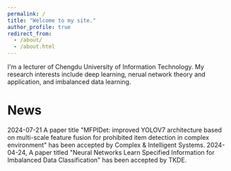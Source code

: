 ```yaml
---
permalink: /
title: "Welcome to my site."
author_profile: true
redirect_from: 
  - /about/
  - /about.html
---
```


I'm a lecturer of Chengdu University of Information Technology. My research interests include deep learning, nerual network theory and application, and imbalanced data learning.

# News
2024-07-21 A paper title "MFPIDet: improved YOLOV7 architecture based on multi-scale feature fusion for prohibited item detection in complex environment" has been accepted by Complex & Intelligent Systems.
2024-04-24, A paper titled "Neural Networks Learn Specified Information for Imbalanced Data Classification" has been accepted by TKDE.
